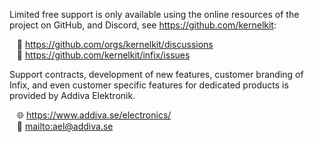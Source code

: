 Limited free support is only available using the online resources of the
project on GitHub, and Discord, see <https://github.com/kernelkit>:

&nbsp;&nbsp; :speech_balloon: <https://github.com/orgs/kernelkit/discussions>  
&nbsp;&nbsp; :bug: <https://github.com/kernelkit/infix/issues>

Support contracts, development of new features, customer branding of
Infix, and even customer specific features for dedicated products is
provided by Addiva Elektronik.

&nbsp;&nbsp; :globe_with_meridians: <https://www.addiva.se/electronics/>  
&nbsp;&nbsp; :e-mail: <mailto:ael@addiva.se>
